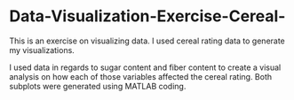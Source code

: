 # Data-Visualization-Exercise-Cereal-
This is an exercise on visualizing data. I used cereal rating data to generate my visualizations.

I used data in regards to sugar content and fiber content to create a visual analysis on how each of those variables affected the cereal rating. Both subplots were generated using MATLAB coding.
